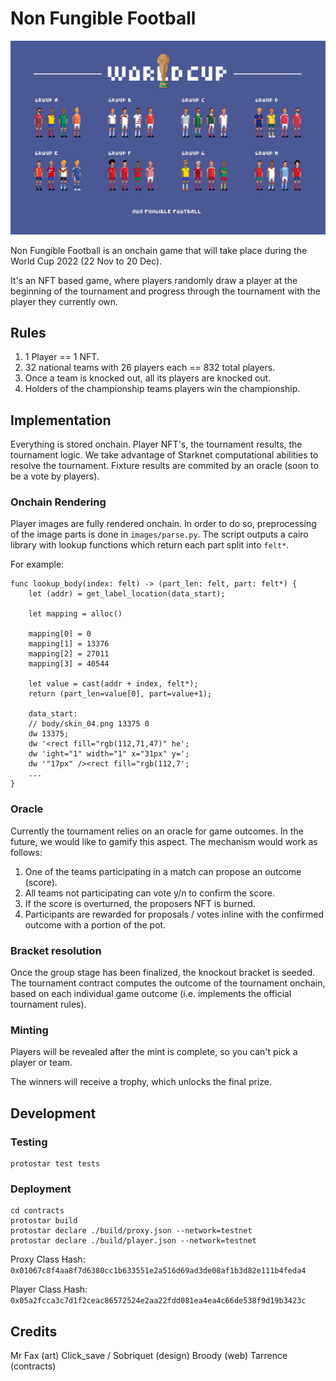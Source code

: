 # Non Fungible Football

![image](static/banner.jpeg)

Non Fungible Football is an onchain game that will take place during the World Cup 2022 (22 Nov to 20 Dec).

It's an NFT based game, where players randomly draw a player at the beginning of the tournament and progress through the tournament with the player they currently own.

## Rules

1. 1 Player == 1 NFT.
1. 32 national teams with 26 players each == 832 total players.
1. Once a team is knocked out, all its players are knocked out.
1. Holders of the championship teams players win the championship.

## Implementation

Everything is stored onchain. Player NFT's, the tournament results, the tournament logic. We take advantage of Starknet computational abilities to resolve the tournament. Fixture results are commited by an oracle (soon to be a vote by players).

### Onchain Rendering

Player images are fully rendered onchain. In order to do so, preprocessing of the image parts is done in `images/parse.py`. The script outputs a cairo library with lookup functions which return each part split into `felt*`.

For example:
```cairo
func lookup_body(index: felt) -> (part_len: felt, part: felt*) {
    let (addr) = get_label_location(data_start);

    let mapping = alloc()
    
	mapping[0] = 0
	mapping[1] = 13376
	mapping[2] = 27011
	mapping[3] = 40544

    let value = cast(addr + index, felt*);
    return (part_len=value[0], part=value+1);

	data_start:
	// body/skin_04.png 13375 0
	dw 13375;
	dw '<rect fill="rgb(112,71,47)" he';
	dw 'ight="1" width="1" x="31px" y=';
	dw '"17px" /><rect fill="rgb(112,7';
    ...
}
```

### Oracle

Currently the tournament relies on an oracle for game outcomes. In the future, we would like to gamify this aspect. The mechanism would work as follows:

1. One of the teams participating in a match can propose an outcome (score).
1. All teams not participating can vote y/n to confirm the score.
1. If the score is overturned, the proposers NFT is burned.
1. Participants are rewarded for proposals / votes inline with the confirmed outcome with a portion of the pot.

### Bracket resolution

Once the group stage has been finalized, the knockout bracket is seeded. The tournament contract computes the outcome of the tournament onchain, based on each individual game outcome (i.e. implements the official tournament rules).

### Minting

Players will be revealed after the mint is complete, so you can't pick a player or team.

The winners will receive a trophy, which unlocks the final prize.

## Development

### Testing

```
protostar test tests
```

### Deployment

```
cd contracts
protostar build
protostar declare ./build/proxy.json --network=testnet
protostar declare ./build/player.json --network=testnet
```

Proxy Class Hash: `0x01067c8f4aa8f7d6380cc1b633551e2a516d69ad3de08af1b3d82e111b4feda4`

Player Class Hash: `0x05a2fcca3c7d1f2ceac86572524e2aa22fdd081ea4ea4c66de538f9d19b3423c`

## Credits

Mr Fax (art)
Click_save / Sobriquet (design)
Broody (web)
Tarrence (contracts)
